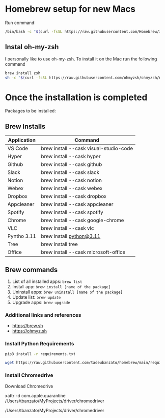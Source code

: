 # Homebrew setup for new Macs
Run command
```bash
/bin/bash -c "$(curl -fsSL https://raw.githubusercontent.com/Homebrew/install/HEAD/install.sh)"
```

## Instal oh-my-zsh
I personally like to use oh-my-zsh.
To install it on the Mac run the following command
```bash
brew install zsh
sh -c "$(curl -fsSL https://raw.githubusercontent.com/ohmyzsh/ohmyzsh/master/tools/install.sh)"
```

# Once the installation is completed
Packages to be installed:

## Brew Installs
| Application  | Command  |
| ------------ | ------------ |
| VS Code  | brew install --cask visual-studio-code  |
| Hyper  | brew install --cask hyper  |
| Github  | brew install --cask github  |
| Slack  | brew install --cask slack  |
| Notion  |  brew install --cask notion |
| Webex  |  brew install --cask webex |
| Dropbox  |  brew install --cask dropbox |
| Appcleaner  |  brew install --cask appcleaner |
| Spotify  |  brew install --cask spotify |
| Chrome  |  brew install --cask google-chrome |
| VLC  |  brew install --cask vlc |
| Pyntho 3.11  |  brew install python@3.11 |
| Tree  | brew install tree |
| Office  | brew install --cask microsoft-office |


## Brew commands
1. List of all installed apps: `brew list`
2. Install app: `brew install [name of the package]`
3. Uninstall apps: `brew uninstall [name of the package]`
4. Update list: `brew update`
5. Upgrade apps: `brew upgrade`

### Additional links and references
- https://brew.sh
- https://ohmyz.sh

### Install Python Requirements
```bash
pip3 install -r requirements.txt
```
```bash
wget https://raw.githubusercontent.com/tadeubanzato/homebrew/main/requirements.txt
```

### Install Chromedrive
Download Chromedrive

xattr -d com.apple.quarantine /Users/tbanzato/MyProjects/driver/chromedriver


/Users/tbanzato/MyProjects/driver/chromedriver
